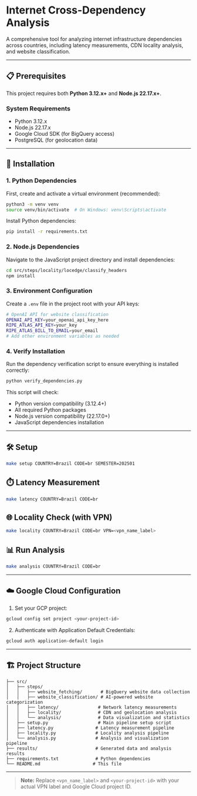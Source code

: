 # Internet Cross-Dependency Analysis

A comprehensive tool for analyzing internet infrastructure dependencies across countries, including latency measurements, CDN locality analysis, and website classification.

---

## 📋 Prerequisites

This project requires both **Python 3.12.x+** and **Node.js 22.17.x+**.

### System Requirements

- Python 3.12.x
- Node.js 22.17.x
- Google Cloud SDK (for BigQuery access)
- PostgreSQL (for geolocation data)

---

## 🚀 Installation

### 1. Python Dependencies

First, create and activate a virtual environment (recommended):

```sh
python3 -m venv venv
source venv/bin/activate  # On Windows: venv\Scripts\activate
```

Install Python dependencies:

```sh
pip install -r requirements.txt
```

### 2. Node.js Dependencies

Navigate to the JavaScript project directory and install dependencies:

```sh
cd src/steps/locality/locedge/classify_headers
npm install
```

### 3. Environment Configuration

Create a `.env` file in the project root with your API keys:

```sh
# OpenAI API for website classification
OPENAI_API_KEY=your_openai_api_key_here
RIPE_ATLAS_API_KEY=your_key
RIPE_ATLAS_BILL_TO_EMAIL=your_email
# Add other environment variables as needed
```

### 4. Verify Installation

Run the dependency verification script to ensure everything is installed correctly:

```sh
python verify_dependencies.py
```

This script will check:

- Python version compatibility (3.12.4+)
- All required Python packages
- Node.js version compatibility (22.17.0+)
- JavaScript dependencies installation

---

## 🛠️ Setup

```sh
make setup COUNTRY=Brazil CODE=br SEMESTER=202501
```

## ⏱️ Latency Measurement

```sh
make latency COUNTRY=Brazil CODE=br
```

## 🌐 Locality Check (with VPN)

```sh
make locality COUNTRY=Brazil CODE=br VPN=<vpn_name_label>
```

## 📊 Run Analysis

```sh
make analysis COUNTRY=Brazil CODE=br
```

---

## ☁️ Google Cloud Configuration

1. Set your GCP project:

```sh
gcloud config set project <your-project-id>
```

2. Authenticate with Application Default Credentials:

```sh
gcloud auth application-default login
```

---

## 🏗️ Project Structure

```
├── src/
│   ├── steps/
│   │   ├── website_fetching/       # BigQuery website data collection
│   │   ├── website_classification/ # AI-powered website categorization
│   │   ├── latency/               # Network latency measurements
│   │   ├── locality/              # CDN and geolocation analysis
│   │   └── analysis/              # Data visualization and statistics
│   ├── setup.py                   # Main pipeline setup script
│   ├── latency.py                # Latency measurement pipeline
│   ├── locality.py               # Locality analysis pipeline
│   └── analysis.py               # Analysis and visualization pipeline
├── results/                      # Generated data and analysis results
├── requirements.txt              # Python dependencies
└── README.md                    # This file
```

---

> **Note:** Replace `<vpn_name_label>` and `<your-project-id>` with your actual VPN label and Google Cloud project ID.
